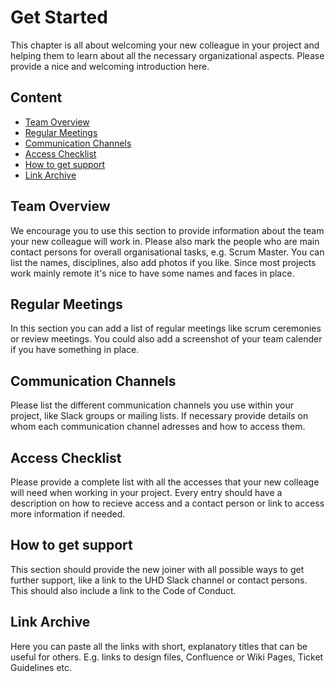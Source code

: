 # Get Started

This chapter is all about welcoming your new colleague in your project and helping them to learn about all the necessary organizational aspects. Please provide a nice and welcoming introduction here.

## Content

- [Team Overview](#team-overview)
- [Regular Meetings](#regular-meetings)
- [Communication Channels](#communication-channels)
- [Access Checklist](#access-checklist)
- [How to get support](#how-to-get-support)
- [Link Archive](#link-archive)

## Team Overview

We encourage you to use this section to provide information about the team your new colleague will work in. Please also mark the people who are main contact persons for overall organisational tasks, e.g. Scrum Master. You can list the names, disciplines, also add photos if you like. Since most projects work mainly remote it's nice to have some names and faces in place.

## Regular Meetings

In this section you can add a list of regular meetings like scrum ceremonies or review meetings. You could also add a screenshot of your team calender if you have something in place.

## Communication Channels

Please list the different communication channels you use within your project, like Slack groups or mailing lists. If necessary provide details on whom each communication channel adresses and how to access them.

## Access Checklist

Please provide a complete list with all the accesses that your new colleage will need when working in your project. Every entry should have a description on how to recieve access and a contact person or link to access more information if needed.

## How to get support

This section should provide the new joiner with all possible ways to get further support, like a link to the UHD Slack channel or contact persons. This should also include a link to the Code of Conduct.

## Link Archive

Here you can paste all the links with short, explanatory titles that can be useful for others. E.g. links to design files, Confluence or Wiki Pages, Ticket Guidelines etc.
